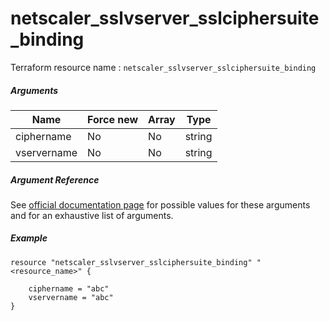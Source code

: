 # netscaler_sslvserver_sslciphersuite_binding

Terraform resource name : ```netscaler_sslvserver_sslciphersuite_binding```

##### Arguments

| Name | Force new | Array | Type |
|----|----|----|----|
|ciphername|No|No|string|
|vservername|No|No|string|

##### Argument Reference

See [official documentation page](https://developer-docs.citrix.com/projects/netscaler-nitro-api/en/11.0/configuration/ssl/sslvserver_sslciphersuite_binding/sslvserver_sslciphersuite_binding/) for possible values for these arguments and for an exhaustive list of arguments.

##### Example

```
resource "netscaler_sslvserver_sslciphersuite_binding" "<resource_name>" {

    ciphername = "abc"
    vservername = "abc"
}
```

